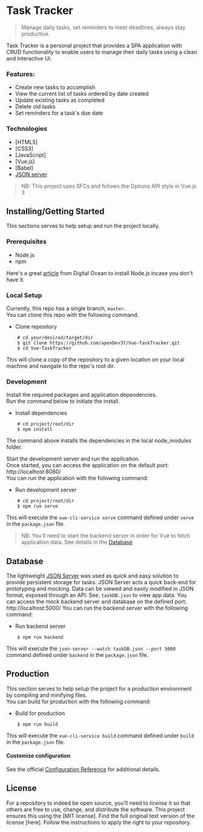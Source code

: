 # Task Tracker
> Manage daily tasks, set reminders to meet deadlines, always stay productive.

Task Tracker is a personal project that provides a SPA application with CRUD functionality to enable users 
to manage their daily tasks using a clean and interactive UI.

### Features:
- Create new tasks to accomplish
- View the current list of tasks ordered by date created
- Update existing tasks as completed
- Delete old tasks
- Set reminders for a task's due date

### Technologies
- [HTML5]
- [CSS3]
- [JavaScript]
- [Vue.js]
- [Babel]
- [JSON server]

> NB: This project uses SFCs and follows the Options API style in Vue.js 3  

## Installing/Getting Started
This sections serves to help setup and run the project locally.  

### Prerequisites
- Node.js
- npm

Here's a great [article] from Digital Ocean to install Node.js incase you don't have it. 


### Local Setup
Currently, this repo has a single branch, `master`.  
You can clone this repo with the following command.

- Clone repository
``` shell
    # cd your/desired/target/dir
    $ git clone https://github.com/apexDev37/Vue-TaskTracker.git
    $ cd Vue-TaskTracker
```

This will clone a copy of the repository to a given location on your local machine and navigate to the repo's root dir.

### Development
Install the required packages and application dependencies.  
Run the command below to initiate the install.

- Install dependencies
``` shell
    # cd project/root/dir
    $ npm install
```

The command above installs the dependencies in the local node_modules folder.

Start the development server and run the application.  
Once started, you can access the application on the default port: http://localhost:8080/  
You can run the application with the following command:

- Run development server
``` shell
    # cd project/root/dir
    $ npm run serve
```

This will execute the `vue-cli-service serve` command defined under `serve` in the `package.json` file.

> NB: You'll need to start the backend server in order for Vue to fetch application data. See details in the [Database](#database)

## Database
The lightweight [JSON Server] was used as quick and easy solution to provide persistent storage for tasks. JSON Server acts a quick back-end for prototyping and mocking. Data can be viewed and easily modified in JSON format, exposed through an API. See, `taskDB.json` to view app data. You can access the mock backend server and database on the defined port: http://localhost:5000/
You can run the backend server with the following command:

- Run backend server
``` shell
    $ npm run backend
```

This will execute the `json-server --watch taskDB.json --port 5000` command defined under `backend` in the `package.json` file.

## Production
This section serves to help setup the project for a production environment by compiling and minifying files.  
You can build for production with the following command:

- Build for production
``` shell
    $ npm run build
```

This will execute the `vue-cli-service build` command defined under `build` in the `package.json` file.

#### Customize configuration
See the official [Configuration Reference] for additional details.

## License
For a repository to indeed be open source, you'll need to _license_ it so that others are free to use, change, and distribute the software. This project ensures this using the [MIT license]. 
Find the full original text version of the license [here]. Follow the 
instructions to apply the right to your repository.


[//]: # (These are reference links used in the body of this note and get stripped out when the markdown processor does 
its job. There is no need to format nicely because it shouldn't be seen. 
Thanks SO - http://stackoverflow.com/questions/4823468/store-comments-in-markdown-syntax)

[article]: <https://www.digitalocean.com/community/tutorial_series/how-to-install-node-js-and-create-a-local-development-environment>
[JSON Server]: <https://www.npmjs.com/package/json-server>
[Configuration Reference]: <https://cli.vuejs.org/config/>
